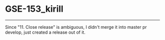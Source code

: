 # GSE-153_kirill
---
Since "11. Close release" is ambiguous, I didn't merge it into master pr develop, just created a release out of it.
